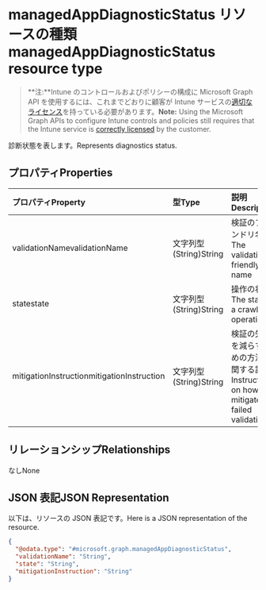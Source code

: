 # <a name="managedappdiagnosticstatus-resource-type"></a><span data-ttu-id="4b29a-101">managedAppDiagnosticStatus リソースの種類</span><span class="sxs-lookup"><span data-stu-id="4b29a-101">managedAppDiagnosticStatus resource type</span></span>

> <span data-ttu-id="4b29a-102">**注:**Intune のコントロールおよびポリシーの構成に Microsoft Graph API を使用するには、これまでどおりに顧客が Intune サービスの[適切なライセンス](https://go.microsoft.com/fwlink/?linkid=839381)を持っている必要があります。</span><span class="sxs-lookup"><span data-stu-id="4b29a-102">**Note:** Using the Microsoft Graph APIs to configure Intune controls and policies still requires that the Intune service is [correctly licensed](https://go.microsoft.com/fwlink/?linkid=839381) by the customer.</span></span>

<span data-ttu-id="4b29a-103">診断状態を表します。</span><span class="sxs-lookup"><span data-stu-id="4b29a-103">Represents diagnostics status.</span></span>
## <a name="properties"></a><span data-ttu-id="4b29a-104">プロパティ</span><span class="sxs-lookup"><span data-stu-id="4b29a-104">Properties</span></span>
|<span data-ttu-id="4b29a-105">プロパティ</span><span class="sxs-lookup"><span data-stu-id="4b29a-105">Property</span></span>|<span data-ttu-id="4b29a-106">型</span><span class="sxs-lookup"><span data-stu-id="4b29a-106">Type</span></span>|<span data-ttu-id="4b29a-107">説明</span><span class="sxs-lookup"><span data-stu-id="4b29a-107">Description</span></span>|
|:---|:---|:---|
|<span data-ttu-id="4b29a-108">validationName</span><span class="sxs-lookup"><span data-stu-id="4b29a-108">validationName</span></span>|<span data-ttu-id="4b29a-109">文字列型 (String)</span><span class="sxs-lookup"><span data-stu-id="4b29a-109">String</span></span>|<span data-ttu-id="4b29a-110">検証のフレンドリ名</span><span class="sxs-lookup"><span data-stu-id="4b29a-110">The validation friendly name</span></span>|
|<span data-ttu-id="4b29a-111">state</span><span class="sxs-lookup"><span data-stu-id="4b29a-111">state</span></span>|<span data-ttu-id="4b29a-112">文字列型 (String)</span><span class="sxs-lookup"><span data-stu-id="4b29a-112">String</span></span>|<span data-ttu-id="4b29a-113">操作の状態</span><span class="sxs-lookup"><span data-stu-id="4b29a-113">The state of a crawl operation.</span></span>|
|<span data-ttu-id="4b29a-114">mitigationInstruction</span><span class="sxs-lookup"><span data-stu-id="4b29a-114">mitigationInstruction</span></span>|<span data-ttu-id="4b29a-115">文字列型 (String)</span><span class="sxs-lookup"><span data-stu-id="4b29a-115">String</span></span>|<span data-ttu-id="4b29a-116">検証の失敗を減らすための方法に関する説明</span><span class="sxs-lookup"><span data-stu-id="4b29a-116">Instruction on how to mitigate a failed validation</span></span>|

## <a name="relationships"></a><span data-ttu-id="4b29a-117">リレーションシップ</span><span class="sxs-lookup"><span data-stu-id="4b29a-117">Relationships</span></span>
<span data-ttu-id="4b29a-118">なし</span><span class="sxs-lookup"><span data-stu-id="4b29a-118">None</span></span>
## <a name="json-representation"></a><span data-ttu-id="4b29a-119">JSON 表記</span><span class="sxs-lookup"><span data-stu-id="4b29a-119">JSON Representation</span></span>
<span data-ttu-id="4b29a-120">以下は、リソースの JSON 表記です。</span><span class="sxs-lookup"><span data-stu-id="4b29a-120">Here is a JSON representation of the resource.</span></span>
<!-- {
  "blockType": "resource",
  "keyProperty": "id",
  "@odata.type": "microsoft.graph.managedAppDiagnosticStatus"
}
-->
``` json
{
  "@odata.type": "#microsoft.graph.managedAppDiagnosticStatus",
  "validationName": "String",
  "state": "String",
  "mitigationInstruction": "String"
}
```



